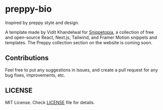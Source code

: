 # preppy-bio

Inspired by preppy style and design.

A template made by Vidit Khandelwal for [Snippetopia](https://snippetopia.xyz), a collection of free and open-source React, Next.js, Tailwind, and Framer Motion snippets and templates. The Preppy collection section on the website is coming soon.

## Contributions

Feel free to put any suggestions in Issues, and create a pull request for any bug fixes, improvements, etc.

## LICENSE

MIT License. Check [LICENSE](https://github.com/csvidit/preppy-bio/blob/main/LICENSE) file for details.
